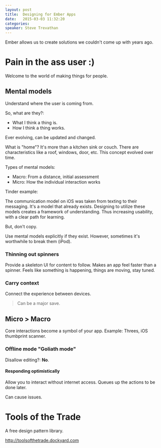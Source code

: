 ```yaml
---
layout: post
title:  Designing for Ember Apps
date:   2015-03-03 11:32:20
categories:
speaker: Steve Trevathan
---
```


Ember allows us to create solutions we couldn't come up with years ago.

# Pain in the ass user :)

Welcome to the world of making things for people.

## Mental models

Understand where the user is coming from.

So, what are they?:

* What I think a thing is.
* How I think a thing works.

Ever evolving, can be updated and changed.

What is "home"? It's more than a kitchen sink or couch. There are characteristics
like a roof, windows, door, etc. This concept evolved over time.

Types of mental models:

* Macro: From a distance, initial assessment
* Micro: How the individual interaction works

Tinder example:

The communication model on iOS was taken from texting to their messaging. It's a model
that already exists. Designing to utilize these models creates a framework of understanding.
Thus increasing usability, with a clear path for learning.

But, don't copy.

Use mental models explicitly if they exist. However, sometimes it's worthwhile to break them (iPod).

### Thinning out spinners

Provide a skeleton UI for content to follow. Makes an app feel faster than a spinner. Feels like
something is happening, things are moving, stay tuned.

### Carry context

Connect the experience between devices.

> Can be a major save.

## Micro > Macro

Core interactions become a symbol of your app. Example: Threes, iOS thumbprint scanner.

### Offline mode "Goliath mode"

Disallow editing?: __No__.

#### Responding optimistically

Allow you to interact without internet access. Queues up the actions to be done later.

Can cause issues.

# Tools of the Trade

A free design pattern library.

<http://toolsofthetrade.dockyard.com>


